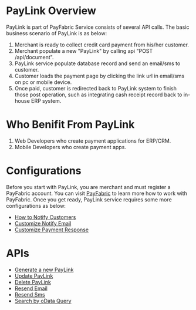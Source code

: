 PayLink Overview
=======

PayLink is part of PayFabric Service consists of several API calls. The basic business scenario of PayLink is as below:

1. Merchant is ready to collect credit card payment from his/her customer.
2. Merchant populate a new "PayLink" by calling api "POST /api/document".
3. PayLink service populate database record and send an email/sms to customer.
4. Customer loads the payment page by clicking the link url in email/sms on pc or mobile device.
5. Once paid, customer is redirected back to PayLink system to finish those post operation, such as integrating cash receipt record back to in-house ERP system.

Who Benifit From PayLink
=======

1. Web Developers who create payment applications for ERP/CRM.
2. Mobile Developers who create payment apps.

Configurations
=======

Before you start with PayLink, you are merchant and must register a PayFabric account. You can visit [PayFabric]() to learn more how to work with PayFabric. Once you get ready, PayLink service requires some more configurations as below:

* [How to Notify Customers]()
* [Customize Notify Email]()
* [Customize Payment Response]()


APIs
=======

* [Generate a new PayLink]()
* [Update PayLink]()
* [Delete PayLink]()
* [Resend Email]()
* [Resend Sms]()
* [Search by oData Query]()


